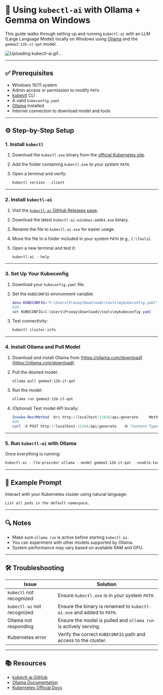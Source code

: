 
# 🧠 Using `kubectl-ai` with Ollama + Gemma on Windows

This guide walks through setting up and running `kubectl-ai` with an LLM (Large Language Model) locally on Windows using [Ollama](https://ollama.com) and the `gemma3:12b-it-qat` model.

![Uploading kubectl-ai.gif…]()


---

## ✅ Prerequisites

- Windows 10/11 system
- Admin access or permission to modify `PATH`
- [kubectl](https://kubernetes.io/docs/tasks/tools/) CLI
- A valid `kubeconfig.yaml`
- [Ollama](https://ollama.com) installed
- Internet connection to download model and tools

---

## ⚙️ Step-by-Step Setup

### 1. Install `kubectl`

1. Download the `kubectl.exe` binary from the [official Kubernetes site](https://kubernetes.io/docs/tasks/tools/).
2. Add the folder containing `kubectl.exe` to your system `PATH`.
3. Open a terminal and verify:

   ```powershell
   kubectl version --client
   ```

---

### 2. Install `kubectl-ai`

1. Visit the [`kubectl-ai` GitHub Releases page](https://github.com/sozercan/kubectl-ai/releases).
2. Download the latest `kubectl-ai-windows-amd64.exe` binary.
3. Rename the file to `kubectl-ai.exe` for easier usage.
4. Move the file to a folder included in your system `PATH` (e.g., `C:\Tools`).
5. Open a new terminal and test it:

   ```powershell
   kubectl-ai --help
   ```

---

### 3. Set Up Your Kubeconfig

1. Download your `kubeconfig.yaml` file.
2. Set the `KUBECONFIG` environment variable:

   ```powershell
   $env:KUBECONFIG="C:\Users\Pranay\Downloads\tools\mykubeconfig.yaml"
   #OR
   set KUBECONFIG=C:\Users\Pranay\Downloads\tools\mykubeconfig.yaml
   ```

3. Test connectivity:

   ```powershell
   kubectl cluster-info
   ```

---

### 4. Install Ollama and Pull Model

1. Download and install Ollama from [https://ollama.com/download](https://ollama.com/download).
2. Pull the desired model:

   ```powershell
   ollama pull gemma3:12b-it-qat
   ```

3. Run the model:

   ```powershell
   ollama run gemma3:12b-it-qat
   ```

4. (Optional) Test model API locally:

   ```powershell
   Invoke-RestMethod -Uri http://localhost:11434/api/generate `  -Method Post `  -Body '{"model": "llama3", "prompt": "What is Kubernetes?", "stream": false}' `  -ContentType "application/json"
   #OR
   curl -X POST http://localhost:11434/api/generate   -H "Content-Type: application/json"   -d "{\"model\": \"llama3\", \"prompt\": \"What is Kubernetes?\", \"stream\": false}"
   ```

---

### 5. Run `kubectl-ai` with Ollama

Once everything is running:

```powershell
kubectl-ai --llm-provider ollama --model gemma3:12b-it-qat --enable-tool-use-shim
```

---

## 🧪 Example Prompt

Interact with your Kubernetes cluster using natural language:

```
List all pods in the default namespace.
```

---

## 🔍 Notes

- Make sure `ollama run` is active before starting `kubectl-ai`.
- You can experiment with other models supported by Ollama.
- System performance may vary based on available RAM and GPU.

---

## 🛠 Troubleshooting

| Issue                        | Solution                                                                 |
|-----------------------------|--------------------------------------------------------------------------|
| `kubectl` not recognized    | Ensure `kubectl.exe` is in your system `PATH`.                           |
| `kubectl-ai` not recognized | Ensure the binary is renamed to `kubectl-ai.exe` and added to `PATH`.    |
| Ollama not responding       | Ensure the model is pulled and `ollama run` is actively serving.         |
| Kubernetes error            | Verify the correct `KUBECONFIG` path and access to the cluster.          |

---

## 📚 Resources

- [kubectl-ai GitHub](https://github.com/sozercan/kubectl-ai)
- [Ollama Documentation](https://ollama.com/library)
- [Kubernetes Official Docs](https://kubernetes.io/docs/)

